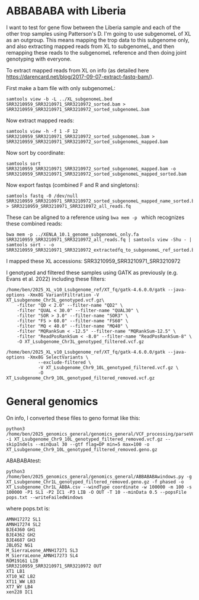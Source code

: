 # ABBABABA with Liberia

I want to test for gene flow between the Liberia sample and each of the other trop samples using Patterson's D. I'm going to use subgenomeL of XL as an outgroup. This means mapping the trop data to this subgenome only, and also extracting mapped reads from XL to subgenomeL, and then remapping these reads to the subgenomeL reference and then doing joint genotyping with everyone.

To extract mapped reads from XL on info (as detailed here https://darencard.net/blog/2017-09-07-extract-fastq-bam/).

First make a bam file with only subgenomeL:
```
samtools view -b -L ../XL_subgenomeL.bed SRR3210959_SRR3210971_SRR3210972_sorted.bam > SRR3210959_SRR3210971_SRR3210972_sorted_subgenomeL.bam
```
Now extract mapped reads:
```
samtools view -h -f 1 -F 12 SRR3210959_SRR3210971_SRR3210972_sorted_subgenomeL.bam > SRR3210959_SRR3210971_SRR3210972_sorted_subgenomeL_mapped.bam
```
Now sort by coordinate:
```
samtools sort SRR3210959_SRR3210971_SRR3210972_sorted_subgenomeL_mapped.bam -o SRR3210959_SRR3210971_SRR3210972_sorted_subgenomeL_mapped_sorted.bam
```
Now export fastqs (combined F and R and singletons):
```
samtools fastq -0 /dev/null SRR3210959_SRR3210971_SRR3210972_sorted_subgenomeL_mapped_name_sorted.bam > SRR3210959_SRR3210971_SRR3210972_all_reads.fq 
```
These can be aligned to a reference using `bwa mem -p ` which recognizes these combined reads:
```
bwa mem -p ../XENLA_10.1_genome_subgenomeL_only.fa SRR3210959_SRR3210971_SRR3210972_all_reads.fq | samtools view -Shu - | samtools sort - -o SRR3210959_SRR3210971_SRR3210972_extractedfq_to_subgenomeL_ref_sorted.bam
```

I mapped these XL accessions: SRR3210959_SRR3210971_SRR3210972

I genotyped and filtered these samples using GATK as previously (e.g. Evans et al. 2022) including these filters:
```
/home/ben/2025_XL_v10_Lsubgenome_ref/XT_fq/gatk-4.6.0.0/gatk --java-options -Xmx8G VariantFiltration -V XT_Lsubgenome_Chr3L_genotyped.vcf.gz\
    -filter "QD < 2.0" --filter-name "QD2" \
    -filter "QUAL < 30.0" --filter-name "QUAL30" \
    -filter "SOR > 3.0" --filter-name "SOR3" \
    -filter "FS > 60.0" --filter-name "FS60" \
    -filter "MQ < 40.0" --filter-name "MQ40" \
    -filter "MQRankSum < -12.5" --filter-name "MQRankSum-12.5" \
    -filter "ReadPosRankSum < -8.0" --filter-name "ReadPosRankSum-8" \
    -O XT_Lsubgenome_Chr3L_genotyped_filtered.vcf.gz
```
```
/home/ben/2025_XL_v10_Lsubgenome_ref/XT_fq/gatk-4.6.0.0/gatk --java-options -Xmx8G SelectVariants \
	        --exclude-filtered \
	        -V XT_Lsubgenome_Chr9_10L_genotyped_filtered.vcf.gz \
	        -O XT_Lsubgenome_Chr9_10L_genotyped_filtered_removed.vcf.gz
```
# General genomics

On info, I converted these files to geno format like this:
```
python3 /home/ben/2025_genomics_general/genomics_general/VCF_processing/parseVCF.py -i XT_Lsubgenome_Chr9_10L_genotyped_filtered_removed.vcf.gz --skipIndels --minQual 30 --gtf flag=DP min=5 max=100 -o XT_Lsubgenome_Chr9_10L_genotyped_filtered_removed.geno.gz
```
ABABABAtest:
```
python3 /home/ben/2025_genomics_general/genomics_general/ABBABABAwindows.py -g XT_Lsubgenome_Chr1L_genotyped_filtered_removed.geno.gz -f phased -o XT_Lsubgenome_Chr1L_ABBA.csv --windType coordinate -w 100000 -m 100 -s 100000 -P1 SL1 -P2 IC1 -P3 LIB -O OUT -T 10 --minData 0.5 --popsFile pops.txt --writeFailedWindows
```
where pops.txt is:
```
AMNH17272 SL1
AMNH17274 SL2
BJE4360 GH1
BJE4362 GH2
BJE4687 GH3
JBL052 NG1
M_SierraLeone_AMNH17271 SL3
M_SierraLeone_AMNH17273 SL4
ROM19161 LIB
SRR3210959_SRR3210971_SRR3210972 OUT
XT1 LB1
XT10_WZ LB2
XT11_WW LB3
XT7_WY LB4
xen228 IC1
```
